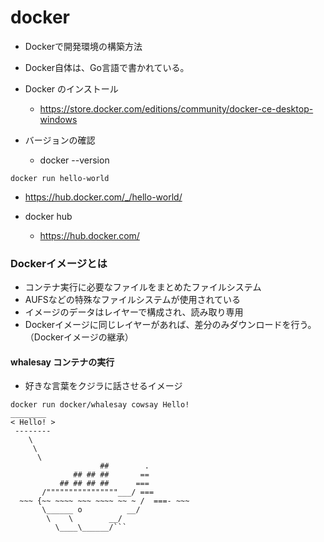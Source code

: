 # docker
- Dockerで開発環境の構築方法
- Docker自体は、Go言語で書かれている。

- Docker のインストール
  - https://store.docker.com/editions/community/docker-ce-desktop-windows

- バージョンの確認
  - docker --version


```docker run hello-world```
  - https://hub.docker.com/_/hello-world/

- docker hub
  - https://hub.docker.com/

### Dockerイメージとは
- コンテナ実行に必要なファイルをまとめたファイルシステム
- AUFSなどの特殊なファイルシステムが使用されている
- イメージのデータはレイヤーで構成され、読み取り専用
- Dockerイメージに同じレイヤーがあれば、差分のみダウンロードを行う。（Dockerイメージの継承）

#### whalesay コンテナの実行
- 好きな言葉をクジラに話させるイメージ
```
docker run docker/whalesay cowsay Hello!
________
< Hello! >
 --------
    \
     \
      \
                    ##        .
              ## ## ##       ==
           ## ## ## ##      ===
       /""""""""""""""""___/ ===
  ~~~ {~~ ~~~~ ~~~ ~~~~ ~~ ~ /  ===- ~~~
       \______ o          __/
        \    \        __/
          \____\______/```
          
